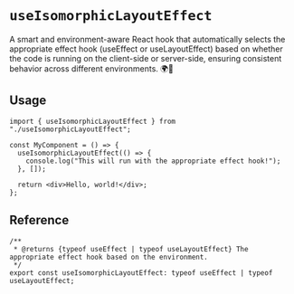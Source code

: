 # `useIsomorphicLayoutEffect`

A smart and environment-aware React hook that automatically selects the appropriate effect hook (useEffect or useLayoutEffect) based on whether the code is running on the client-side or server-side, ensuring consistent behavior across different environments. 🌍🔄

## Usage

```tsx
import { useIsomorphicLayoutEffect } from "./useIsomorphicLayoutEffect";

const MyComponent = () => {
  useIsomorphicLayoutEffect(() => {
    console.log("This will run with the appropriate effect hook!");
  }, []);

  return <div>Hello, world!</div>;
};
```

## Reference

```tsx
/**
 * @returns {typeof useEffect | typeof useLayoutEffect} The appropriate effect hook based on the environment.
 */
export const useIsomorphicLayoutEffect: typeof useEffect | typeof useLayoutEffect;
```

